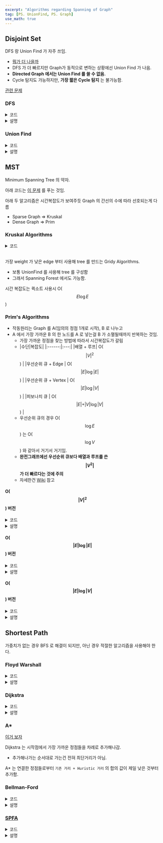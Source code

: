 ```yaml
---
excerpt: "Algorithms regarding Spanning of Graph"
tag: [PS. UnionFind, PS. Graph]
use_math: true
---
```


## Disjoint Set

DFS 랑 Union Find 가 자주 쓰임.
+ [뭐가 더 나을까](https://stackoverflow.com/questions/28398101/union-find-or-dfs-which-one-is-better-to-find-connected-component)
+ DFS 가 더 빠르지만 Graph가 동적으로 변하는 상황에선 Union Find 가 나음.
+ __Directed Graph 에서는 Union Find 를 쓸 수 없음.__
+ Cycle 탐지도 가능하지만, __가장 짧은 Cycle 탐지__ 는 불가능함.

[관련 문제](https://www.acmicpc.net/submit/9466/40529687)

### DFS

<details> 
<summary>코드</summary> 
{% highlight c++ %}

vector<int> lines[MAX_IN];
bool stTB[MAX_IN]; bool edTB[MAX_IN];

void DFS(int cur)
{
	stTB[cur] = true;

	for (auto l : lines[cur])
	{
		if (!stTB[l])      // 방문한 노드가 아닐 때만 DFS() 를 함
			DFS(l);
		else if (!edTB[l]) // 현재 노드에서 탐색이 안끝났는데 돌아왔다면 Cyle
			;// detect
	}
	
	edTB[cur] = true;      // 현재 노드에서의 탐색 완료
}

{% endhighlight c++ %}
</details>

<details> 
<summary>설명</summary>
<div markdown="1">
<br/>

O($$N$$) 에 끝나며 정적인 그래프에서 사용가능하다.

DFS 에서 Edge 는 4가지 종류가 있다.
+ DFS Search Tree 구성을 위해 사용된 Edge, 
+ Backward Edge : DFS Search Tree 상에서 Parent Node 로 향하는 Edge
+ Forward Edge : DFS Search Tree 상에서 Child Node 로 향하는 Edge
+ Cross Edge : 서로 다른 DFS Search Tree 를 연결하거나 Parent/Child 가 아닌 Node 간을 연결하는 Edge

Backward Edge 가 있으면 Cycle 이 있으며 그 역도 성립한다.
+ ```stTB[] == true && edTB[] == false``` 의 조건이 바로 그것
+ __가장 짧은 Cycle 을 탐색하는건 보장되지 않는다.__ Forward Edge 를 거쳐서 Backward Edge 를 지날 가능성이 있으나 이 경우는 탐색하지 않기 때문이다.

DFS 를 단순히 Visit 체크로 구현하는 경우도 있다.
+ Birected Graph 의 경우는 방문체크로도 Cycle 을 찾아낼 수 있다.
+ __Directed Graph 인 경우는 Visit 된 노드가 꼭 Cycle 을 보장하지 않는다.__ 

</div>
</details>


### Union Find

<details> 
<summary>코드</summary> 
{% highlight c++ %}

int rootTB[MAX_IN], rankTB[MAX_IN];
void Init(int n)
{
	for(int i = 0; i <=n; i++) rootTB[i] = i;
	fill(rankTB, rankTB+n+1, 0);
}

int Find(int a)
{
	if (rootTB[a] == a) return a;
	return rootTB[a] = Find(rootTB[a]);
}

bool Union(int from, int to)
{
	from = Find(from);
	to = Find(to);
	if (from == to) return false;
	if(rankTB[to] < rankTB[from]) swap(from, to);
	if(rankTB[to] == rankTB[from]) rankTB[to]++;
	rootTB[from] = to;
	return true;
}

{% endhighlight %}
</details>

<details> 
<summary>설명</summary>
<div markdown="1">
<br/>

여기서 시간복잡도는 보통 $$N$$ 번의 ```Union()``` 후에 ```Find()``` 연산을 할 때의 Amortized Time Complexity 를 구한다.

총 시간복잡도는 아래의 두 최적화를 모두 하면 O([$$\alpha(N)$$](https://en.wikipedia.org/wiki/Ackermann_function)), 모두 안하면 O($$N$$) 이 된다.
+ Rank Optimization
  + Rank 가 합쳐진 Tree 의 최대 깊이를 의미함.
  + Append a root of shallow tree to a root of deeper one in ```Union()```.
  + 알고리즘 특성 상 최소 이진트리의 크기를 유지하게 되어 Amortized O($$\log{\mathrm{N}}$$) 을 만듬 
+ Path Compression
  + 각 정점의 ```rootTB[]``` 는 현재 구성한 Tree 의 Root 만을 저장시키는 것.
  + 이것만 사용시 O($$M\log(N)$$) 이라함. [SE](https://cs.stackexchange.com/questions/48649/complexity-of-union-find-with-path-compression-without-rank), [Prinston 수업 PPT](https://www.cs.princeton.edu/~wayne/kleinberg-tardos/pdf/UnionFind.pdf)
+ 자세한건 [Samsung SW 블로그](https://www.secmem.org/blog/2021/04/19/Union-Find-Time-Complexity-Proof/) , [Wiki](https://en.wikipedia.org/wiki/Disjoint-set_data_structure) 참고

+ 근데 둘다 하면 오버헤드 때문에 더 느려질 가능성이 커지고, 대체로 더 빠른 Path Compression 만 적용하는 경우가 많음.

</div>
</details>


## MST

Minimum Spanning Tree 의 약자. 

아래 코드는 [이 문제](https://www.acmicpc.net/problem/1197) 를 푸는 것임.

아래 두 알고리즘은 시간복잡도가 보여주듯 Graph 의 간선의 수에 따라 선호되는게 다름
+ Sparse Graph => Kruskal
+ Dense Graph => Prim

### Kruskal Algorithms 

<details> 
<summary>코드</summary> 

{% highlight c++ %}

int main()
{
	int v, e;
	cin >> v >> e;

	for (int i = 0; i < e; i++)
	{
		int a, b, c;
		cin >> a >> b >> c;
		lines[i] = { a, b, c };
	}
	sort(lines, lines + e, [](E& a, E& b) { return a.w < b.w; });
	
	int ans = 0;
	Init(v);
	for (int i = 0; i < e; i++)
		if (Union(lines[i].a, lines[i].b))
			ans += lines[i].w;
	cout << ans;
}

{% endhighlight %} 
</details>

<br/>

가장 weight 가 낮은 edge 부터 사용해 tree 를 만드는 Gridy Algorithms.
+ 보통 UnionFind 를 사용해 tree 를 구성함
+ 그래서 Spanning Forest 에서도 가능함.

시간 복잡도는 퀵소트 사용시 O($$E\log{E}$$)


### Prim's Algorithms

+ 작동원리는 Graph 를 A(임의의 정점 1개로 시작), B 로 나누고
+ A 에서 가장 가까운 B 의 한 노드를 A 로 넣는걸 B 가 소멸될때까지 반복하는 것임.
  + 가장 가까운 정점을 찾는 방법에 따라서 시간복잡도가 갈림
  + |수단|복잡도|
   |:------:|:---:|
    |배열 + 루프| O($$\vert V \vert ^ 2 $$) |
    |우선순위 큐 + Edge   | O($$\vert E \vert \log{\vert E \vert }$$) |
    |우선순위 큐 + Vertex | O($$\vert E \vert \log{\vert V \vert }$$) |
    |피보나치 큐               | O($$\vert E \vert + \vert V \vert \log{\vert V \vert }$$)  |   
  + 우선순위 큐의 경우 O($$\log{E}$$) 는 O($$\log{V}$$) 와 같아서 거기서 거기임.
  + __완전그래프에선 우선순위 큐보다 배열과 루프를 쓴 $$\vert V^2 \vert $$ 가 더 빠르다는 것에 주의__
  + 자세한건 [Wiki](https://en.wikipedia.org/wiki/Prim%27s_algorithm#Time_complexity) 참고

#### O($$\vert V \vert ^2 $$) 버전

<details> 
<summary>코드</summary> 
{% highlight c++ %}

struct E { int d, w; };
vector<E> lines[100001]; int prim[100001]; 
bool bSelected[100001];

int main()
{
	fastio;

	int v, e;
	cin >> v >> e;
	
	for (int i = 0; i < e; i++)
	{
		int a, b, c;
		cin >> a >> b >> c;
		lines[a].push_back({ b, c });
		lines[b].push_back({ a, c });
	}
	
	fill(prim, prim + v+1, 1e9); 
	prim[1] = 0;
	
	int ans = 0;
	for (int i = 1; i <= v; i++)
	{
		int cur = -1, min_w = 1e9;
		for (int j = 1; j <= v; j++)
		{
			if (!bSelected[j] && min_w > prim[j])
			{
				cur = j; 
				min_w = prim[j];
			}
		}
		if (cur < 0) break; // not spanning
		ans += min_w;
		bSelected[cur] = true;
		for (auto& l : lines[cur])
			prim[l.d] = min(prim[l.d], l.w);
	}
	cout << ans;
}

{% endhighlight %}
</details>

<details> 
<summary>설명</summary>
<div markdown="1">
<br/>
완전 그래프에 가까울수록 큐를 쓰는 버전보다 이 버전이 더 빠름에 주의하자.
</div>
</details>

#### O($$\vert E \vert \log{\vert E \vert }$$) 버전

<details> 
<summary>코드</summary> 
{% highlight c++ %}

struct E { int d, w; };
namespace std {

	template<> struct greater<E> {
		bool operator()(const E& a, const E& b) const { return a.w > b.w; }
	};
}
vector<E> lines[100001];
bool bSelected[100001];

int main()
{
	int v, e;
	cin >> v >> e;

	int a, b, c;
	for (int i = 0; i < e; i++)
	{
		cin >> a >> b >> c;
		lines[a].push_back({ b, c });
		lines[b].push_back({ a, c });
	}
	
	int ans = 0;
	priority_queue<E, vector<E>, greater<E>> q; q.push({ 1, 0 });
	for (int i = 1; i <= v && !q.empty(); )  // 최대 갯수만큼 합쳤으면 q 비우기 생략용
	{
		if (bSelected[q.top().d]) {   // q 에 이전 vertex 의 edge 들이 있어 필수
			q.pop(); 
			continue;
		}
		bSelected[q.top().d] = true;
		ans += q.top().w;
		i++;
		
		// 아래에서 queue update 하면 top 이 달리질 수 도 있으니 실수 방지; ranged for loop 에서는 상관 없다.
		int cur = q.top().d; 
		for (auto& l : lines[cur])
			if (!bSelected[l.d])  // 없어도 되는데 약간 느려짐
				q.push(l);

		// if(i <= v && q.empty()) not spanning
	}
	cout << ans;
}

{% endhighlight %}
</details>

<details> 
<summary>설명</summary>
<div markdown="1">
<br/>
Min Priority Queue 에 Edge 를 저장함
+ 선택된 vertex 마다 priority queue 에 연결된 edge 를 넣음.
+ queue 의 값을 꺼내면서 지금까지 합치지 않은 가장 가까운 vertex 를 추가함.

사소한 팁으로
+ 이때 이전 vertex 에서 넣은 edge 가 __계속 누적되기 때문에__ 중복여부를 꼭 체크해야함.
+ edge 를 넣을때 중복여부를 체크하면 약간 빨라짐.
+ 정점 수만큼 루프를 도는건 priority queue 에  남은걸 다 비울 필요 없게하는 용도임.

시간복잡도는 queue 를 완전히 비우고, edge 를 넣을 때 중복여부를 체크하지 않는다면, $$\vert E \vert$$ 번 queue 에서 넣고 빼야함. 그러므로 O($$\vert E \vert \log{\vert E \vert }$$)
</div>
</details>


#### O($$\vert E \vert \log{\vert V \vert }$$) 버전


<details> 
<summary>코드</summary> 
{% highlight c++ %}

PQ<int, MAX_IN> q;

int main()
{
	int v, e;
	cin >> v >> e;

	int a, b, c;
	for (int i = 0; i < e; i++)
	{
		cin >> a >> b >> c;
		lines[a].push_back({ b, c });
		lines[b].push_back({ a, c });
	}
	
	for (int i = 0; i < v; i++) q.Push(10000000);  // 모든 정점을 미리 넣어놓음
	q.keys[1].v = 0; q.DecreaseKey(q.keys[1]);  // 정점 하나만 갈수 있도록 해놓음
	
	int ans = 0;
	while (!q.Empty())  // 넣는건 없고 빼는것만 있어 v 번 반복.
	{
		int cur = q.TopKey();
		ans += q.Pop();
		for (auto& l : lines[cur])
		{
			q.keys[l.d].v = min(q.keys[l.d].v, l.w);   // 선택된 정점의 간선으로 연결된 정점의 비용을 업데이트 후
			q.DecreaseKey(q.keys[l.d]);   // 우선순위 큐를 업데이트
		}
	}
	
	cout << ans;
}

{% endhighlight %}
</details>

<details> 
<summary>설명</summary>
<div markdown="1">
<br/>
```PQ``` 는 [여기](https://mona04.github.io/posts/algorithm/algorithms%20concept/Priority-Queue/) 에서 ```DecreaseKey()``` 를 하도록 Max -> Min 으로 교체한 것임.

시간복잡도 설명은 [유튜브](https://youtu.be/-2sDU5kmkNE) 에서 잘 설명해줌.
+ Min Priority Queue 에 Vertex 를 넣고, 하나 빼고 대응되는 Weight 를 최대로 넣어 초기화.
+ Queue 가 빌 때까지 가장 가까운 정점을 꺼내고,
+ 여기와 연결된 간선의 가중치가 기존보다 더 작으면 ```DecreaseKey()``` 함.
+ 모든 간선에 대해서 ```DecreaseKey()``` 를 수행하므로 O($$\vert E \vert \times \log{\vert V \vert}$$) 가 됨.
+ Queue 내에 공간을 전의 방법보다 덜먹는다는게 장점? 

</div>
</details>

## Shortest Path

가중치가 없는 경우 BFS 로 해결이 되지만, 아닌 경우 적절한 알고리즘을 사용해야 한다.

### Floyd Warshall 

<details> 
<summary>코드</summary> 
{% highlight c++ %}

fill(dp[0], dp[100] + 101, 100000000);

... // dp[s][e] = weight of Edge(s, e);

for(int d = 1; d <= n; d++)
	for(int s = 1; s <= n; s++)
		for (int e = 1; e <= n; e++)
			if (dp[s][e] > dp[s][d] + dp[d][e])
				dp[s][e] = dp[s][d] + dp[d][e];

{% endhighlight c++ %}
</details>

<details> 
<summary>설명</summary>
<div markdown="1">
<br/>
모든 가능한 경로에 대해서 가장 짧은 비용을 얻어냄.
+ 경로추적은 ```dp[s][e]``` 를 업데이트 시 ```d``` 값을 넣어주면 됨.
+ 이후 DFS 를 Inorder 로 해주면 됨.

시간복잡도는 O($$\vert N^3 \vert $$) 가 자명함

</div>
</details>


### Dijkstra

<details> 
<summary>코드</summary> 
{% highlight c++ %}

struct E { int d, w; };
namespace std {

	template<> struct greater<E> {
		bool operator()(const E& a, const E& b) const { return a.w > b.w; }
	};
}

vector<E> lines[MAX_IN]; 
int dp[MAX_IN];
int n; // vertex number

void Dijkstra(int start)
{
	fill(dp, dp + n + 1, 1e9);
	priority_queue<E, vector<E>, greater<E>> q;
	dp[start] = 0; q.push({start, 0});

	while (!q.empty())
	{
		E cur = q.top(); q.pop();
		if (dp[cur.d] < cur.w) continue;  // out of updated edge
		for (E& l : lines[cur.d])
		{
			if (dp[cur.d] + l.w < dp[l.d])
			{
				dp[l.d] = dp[cur.d] + l.w;
				q.push({ l.d, dp[l.d] });
			}
		}
	}
}

{% endhighlight c++ %}
</details>

<details> 
<summary>설명</summary>
<div markdown="1">
<br/>

Dijkstra 를 수행하면 시작점으로부터 __나머지 모든 정점에 대한 거리가 구해짐__

작동 방법은 Gridy + DP 가 같이 사용됨
+ 시작점을 제외한 모든 점까지의 거리( ```dp[]``` )를 무한대로 지정함
+ 방문하지 않은 모든 정점 중에서 가까운 정점 ```s``` 을 남은 정점이 없을 때까지 선택함. 
  +  ```s``` 와 연결된 정점 ```t``` 마다,  ```dp[t] = min(dp[t], dp[s] + weight of s->t )``` 를 수행함.
  + 그러면 ```dp``` 는 지금까지 방문한 정점들에 대해서 나머지 정점들의 가장 짧은 길이를 저장하고 있음. 이 중 가장 가까운 정점은 지금까지 선택된 정점 다음으로 가까운 정점이 되며 Gridy 를 반복하게 됨.

가까운 정점 ```s``` 를 선택하는 방법을 최적화 하는 과정에서 Prim's Algorithms 과 같은 이슈를 가짐.
+ 위 코드는 Priority Queue 에서 현재까지 연결된 모든 간선을 관리한 것.
+  위에서 살펴보았듯 Priority Queue 에서 모든 정점을 관리하며 ```DecreaseKey()``` 를 수행할 수도 있음.

</div>
</details>

### A*

[이거 보자](http://www.gisdeveloper.co.kr/?p=3897)

Dijkstra 는 시작점에서 가장 가까운 정점들을 차례로 추가해나감.
+ 추가해나가는 순서대로 가는건 전혀 최단거리가 아님.

A* 는 연결한 정점들로부터  ```기존 거리 + Huristic 거리``` 의 합의 값이 제일 낮은 것부터 추가함.



### Bellman-Ford

<details> 
<summary>코드</summary> 
{% highlight c++ %}

struct E { int d, w; };

vector<E> lines[501];
int n; // vertex number

const int MAX_IN = 501;
long long distTB[MAX_IN];

bool bellman(int start) 
{
	fill(distTB, distTB + n + 1, 1e9);
	distTB[start] = 0;
	bool updated = false;
	for (int i = 0; i < n; i++)
	{
		updated = false;
		for (int s = 1; s <= n; s++) 
		{
			if (distTB[s] == 1e9) continue;
			for (auto& l : lines[s]) 
				if (distTB[l.d] > distTB[s] + l.w) 
				{
					distTB[l.d] = distTB[s] + l.w; // edge relaxation
					updated = true;
				}
		}
		if (updated == false) break;
	}
	return updated != true;
}

{% endhighlight c++ %}
</details>

<details> 
<summary>설명</summary>
<div markdown="1">
<br/>


시간복잡도는 $$O(\vert V \vert \vert E \vert)$$ 이다.

다익스트라에서는 사이클 내의 거리가 음수가 되면 무한루프를 돌게된다. 벨만 포드 알고리즘은 그렇지 않으며 그러한 사이클을 탐지해낼 수도 있다. 

아이디어는 Edge Relaxation 이 가능한 경우의 수가 최대 $$V-1$$ 번이 정상적이고 그 이상이 되면 무한루프라는 것이다. 왜냐하면 다른 정점을 경유해서 거리가 변할 수 있는 경우의 수는 정점 간 간선의 갯수이기 때문이다. 그래서 정점을 점차 추가하면서 추가된 정점과 연결된 모든 간선에 대해서 Edge Relaxation 을 하고, 마지막으로 정점을 추가했을 때도 Edge Relaxation 이 일어나면 Cycle 이라고 알린다.

시작점이 없이 그냥 그래프에서 음수 사이클을 찾을 때도 사용할 수 있다. 이땐 시작점의 거리만 0 으로 초기화 하는게 아니라 모든 정점의 거리를 똑같이 초기화 한 뒤 탐색을 시작하면 된다. [문제](https://mona04.github.io/posts/algorithm/boj-gold/BOJ-1865%29-%EC%9B%9C%ED%99%80/), [풀이](https://mona04.github.io/posts/algorithm/boj-gold/BOJ-1865%29-웜홀/)

DAG 에서 Negative Weight 가 없는 경우 경우 Topological Sort 에 따른 순서로 Edge Relaxation 을 하면 $$O(\vert E \vert)$$ 에서 끝낼 수 있다.


</div>
</details>


### [SPFA](https://en.wikipedia.org/wiki/Shortest_Path_Faster_Algorithm)

<details> 
<summary>코드</summary> 
{% highlight c++ %}

struct E { int d, w; };
vector<E> lines[501];
int n; // vertex number

const int MAX_IN = 501;
bool inQ[MAX_IN]; 
long long distTB[MAX_IN], visitTB[MAX_IN];

bool SPFA(int start) 
{
	fill(distTB, distTB + n+1, 1e9);
	queue<int> q;

	q.push(start);  inQ[start] = true;
	distTB[start] = 0; visitTB[start]++;
	
	while (!q.empty()) {
		int cur = q.front(); q.pop(); inQ[cur] = false;
	
		for (auto& l : lines[cur]) 
		{
			if (distTB[l.d] > distTB[cur] + l.w) 
			{
				distTB[l.d] = distTB[cur] + l.w;  // edge relaxation
				if (!inQ[l.d]) {
					q.push(l.d); inQ[l.d] = true;
					if (++visitTB[l.d] >= n)
						return false;
				}
			}
		}
	}
	
	return true;
}

{% endhighlight c++ %}
</details>

<details> 
<summary>설명</summary>
<div markdown="1">
<br/>

벨만포드 알고리즘의 빠른버전. 최악의 시간복잡도는 $$O(\vert V \vert \vert E \vert)$$ 으로 동일하지만 평균 시간복잡도가 실험 결과 상  $$O(\vert E \vert)$$ 이라고 한다. 위키가 그렇게 어려운 내용도 없으니 한번 읽어보자.

</div>
</details>



<br/>